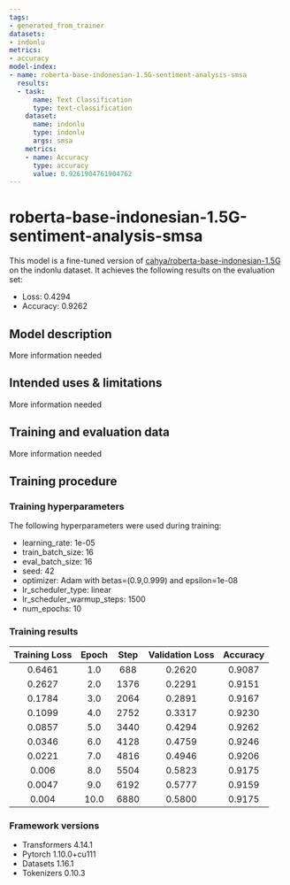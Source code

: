 ```yaml
---
tags:
- generated_from_trainer
datasets:
- indonlu
metrics:
- accuracy
model-index:
- name: roberta-base-indonesian-1.5G-sentiment-analysis-smsa
  results:
  - task:
      name: Text Classification
      type: text-classification
    dataset:
      name: indonlu
      type: indonlu
      args: smsa
    metrics:
    - name: Accuracy
      type: accuracy
      value: 0.9261904761904762
---
```


<!-- This model card has been generated automatically according to the information the Trainer had access to. You
should probably proofread and complete it, then remove this comment. -->

# roberta-base-indonesian-1.5G-sentiment-analysis-smsa

This model is a fine-tuned version of [cahya/roberta-base-indonesian-1.5G](https://huggingface.co/cahya/roberta-base-indonesian-1.5G) on the indonlu dataset.
It achieves the following results on the evaluation set:
- Loss: 0.4294
- Accuracy: 0.9262

## Model description

More information needed

## Intended uses & limitations

More information needed

## Training and evaluation data

More information needed

## Training procedure

### Training hyperparameters

The following hyperparameters were used during training:
- learning_rate: 1e-05
- train_batch_size: 16
- eval_batch_size: 16
- seed: 42
- optimizer: Adam with betas=(0.9,0.999) and epsilon=1e-08
- lr_scheduler_type: linear
- lr_scheduler_warmup_steps: 1500
- num_epochs: 10

### Training results

| Training Loss | Epoch | Step | Validation Loss | Accuracy |
|:-------------:|:-----:|:----:|:---------------:|:--------:|
| 0.6461        | 1.0   | 688  | 0.2620          | 0.9087   |
| 0.2627        | 2.0   | 1376 | 0.2291          | 0.9151   |
| 0.1784        | 3.0   | 2064 | 0.2891          | 0.9167   |
| 0.1099        | 4.0   | 2752 | 0.3317          | 0.9230   |
| 0.0857        | 5.0   | 3440 | 0.4294          | 0.9262   |
| 0.0346        | 6.0   | 4128 | 0.4759          | 0.9246   |
| 0.0221        | 7.0   | 4816 | 0.4946          | 0.9206   |
| 0.006         | 8.0   | 5504 | 0.5823          | 0.9175   |
| 0.0047        | 9.0   | 6192 | 0.5777          | 0.9159   |
| 0.004         | 10.0  | 6880 | 0.5800          | 0.9175   |


### Framework versions

- Transformers 4.14.1
- Pytorch 1.10.0+cu111
- Datasets 1.16.1
- Tokenizers 0.10.3
